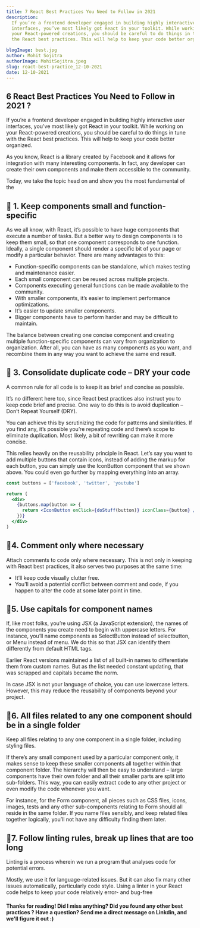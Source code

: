 ```yaml
---
title: 7 React Best Practices You Need to Follow in 2021
description:
  If you’re a frontend developer engaged in building highly interactive user
  interfaces, you’ve most likely got React in your toolkit. While working on
  your React-powered creations, you should be careful to do things in tune with
  the React best practices. This will help to keep your code better organized.

blogImage: best.jpg
author: Mohit Sojitra
authorImage: MohitSojitra.jpeg
slug: react-best-practice_12-10-2021
date: 12-10-2021
---
```


## 6 React Best Practices You Need to Follow in 2021 ?

If you’re a frontend developer engaged in building highly interactive user
interfaces, you’ve most likely got React in your toolkit. While working on your
React-powered creations, you should be careful to do things in tune with the
React best practices. This will help to keep your code better organized.

As you know, React is a library created by Facebook and it allows for
integration with many interesting components. In fact, any developer can create
their own components and make them accessible to the community.

Today, we take the topic head on and show you the most fundamental of the

## 🐛 1. Keep components small and function-specific

As we all know, with React, it’s possible to have huge components that execute a
number of tasks. But a better way to design components is to keep them small, so
that one component corresponds to one function. Ideally, a single component
should render a specific bit of your page or modify a particular behavior. There
are many advantages to this:

- Function-specific components can be standalone, which makes testing and
  maintenance easier.
- Each small component can be reused across multiple projects.
- Components executing general functions can be made available to the community.
- With smaller components, it’s easier to implement performance optimizations.
- It’s easier to update smaller components.
- Bigger components have to perform harder and may be difficult to maintain.

The balance between creating one concise component and creating multiple
function-specific components can vary from organization to organization. After
all, you can have as many components as you want, and recombine them in any way
you want to achieve the same end result.

## 🔁 3. Consolidate duplicate code – DRY your code

A common rule for all code is to keep it as brief and concise as possible.

It’s no different here too, since React best practices also instruct you to keep
code brief and precise. One way to do this is to avoid duplication – Don’t
Repeat Yourself (DRY).

You can achieve this by scrutinizing the code for patterns and similarities. If
you find any, it’s possible you’re repeating code and there’s scope to eliminate
duplication. Most likely, a bit of rewriting can make it more concise.

This relies heavily on the reusability principle in React. Let’s say you want to
add multiple buttons that contain icons, instead of adding the markup for each
button, you can simply use the IconButton component that we shown above. You
could even go further by mapping everything into an array.

```jsx
const buttons = ['facebook', 'twitter', 'youtube']

return (
  <div>
    {buttons.map(button => {
      return <IconButton onClick={doStuff(button)} iconClass={button} />
    })}
  </div>
)
```

## 📖4. Comment only where necessary

Attach comments to code only where necessary. This is not only in keeping with
React best practices, it also serves two purposes at the same time:

- It’ll keep code visually clutter free.
- You’ll avoid a potential conflict between comment and code, if you happen to
  alter the code at some later point in time.

## 🐫5. Use capitals for component names

If, like most folks, you’re using JSX (a JavaScript extension), the names of the
components you create need to begin with uppercase letters. For instance, you’ll
name components as SelectButton instead of selectbutton, or Menu instead of
menu. We do this so that JSX can identify them differently from default HTML
tags.

Earlier React versions maintained a list of all built-in names to differentiate
them from custom names. But as the list needed constant updating, that was
scrapped and capitals became the norm.

In case JSX is not your language of choice, you can use lowercase letters.
However, this may reduce the reusability of components beyond your project.

## 📁6. All files related to any one component should be in a single folder

Keep all files relating to any one component in a single folder, including
styling files.

If there’s any small component used by a particular component only, it makes
sense to keep these smaller components all together within that component
folder. The hierarchy will then be easy to understand – large components have
their own folder and all their smaller parts are split into sub-folders. This
way, you can easily extract code to any other project or even modify the code
whenever you want.

For instance, for the Form component, all pieces such as CSS files, icons,
images, tests and any other sub-components relating to Form should all reside in
the same folder. If you name files sensibly, and keep related files together
logically, you’ll not have any difficulty finding them later.

## 🔗7. Follow linting rules, break up lines that are too long

Linting is a process wherein we run a program that analyses code for potential
errors.

Mostly, we use it for language-related issues. But it can also fix many other
issues automatically, particularly code style. Using a linter in your React code
helps to keep your code relatively error- and bug-free

#### Thanks for reading! Did I miss anything? Did you found any other best practices ? Have a question? Send me a direct message on Linkdin, and we'll figure it out :)
